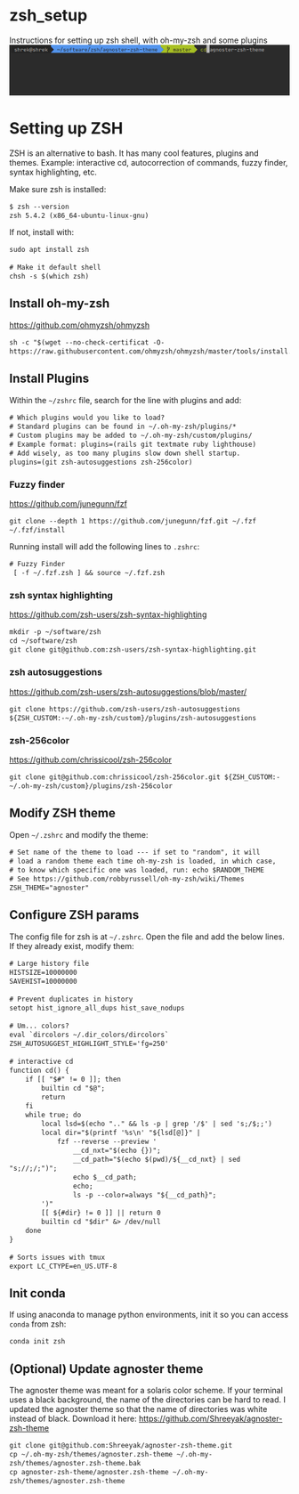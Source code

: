 # zsh_setup
Instructions for setting up zsh shell, with oh-my-zsh and some plugins
![](modified_shell.png)

# Setting up ZSH
ZSH is an alternative to bash. It has many cool features, plugins and themes.
Example: interactive cd, autocorrection of commands, fuzzy finder, syntax highlighting, etc.

Make sure zsh is installed:
```shell script
$ zsh --version
zsh 5.4.2 (x86_64-ubuntu-linux-gnu)
```

If not, install with:
```shell script
sudo apt install zsh

# Make it default shell
chsh -s $(which zsh)
```

## Install oh-my-zsh
https://github.com/ohmyzsh/ohmyzsh
```shell script
sh -c "$(wget --no-check-certificat -O- https://raw.githubusercontent.com/ohmyzsh/ohmyzsh/master/tools/install.sh)"
```



## Install Plugins
Within the `~/zshrc` file, search for the line with plugins and add:
```shell script
# Which plugins would you like to load?
# Standard plugins can be found in ~/.oh-my-zsh/plugins/*
# Custom plugins may be added to ~/.oh-my-zsh/custom/plugins/
# Example format: plugins=(rails git textmate ruby lighthouse)
# Add wisely, as too many plugins slow down shell startup.
plugins=(git zsh-autosuggestions zsh-256color)
```

### Fuzzy finder
https://github.com/junegunn/fzf
```shell script
git clone --depth 1 https://github.com/junegunn/fzf.git ~/.fzf
~/.fzf/install
```

Running install will add the following lines to `.zshrc`:
```shell script
# Fuzzy Finder
 [ -f ~/.fzf.zsh ] && source ~/.fzf.zsh
```

### zsh syntax highlighting
https://github.com/zsh-users/zsh-syntax-highlighting
```shell script
mkdir -p ~/software/zsh
cd ~/software/zsh
git clone git@github.com:zsh-users/zsh-syntax-highlighting.git
```

### zsh autosuggestions
https://github.com/zsh-users/zsh-autosuggestions/blob/master/
```shell script
git clone https://github.com/zsh-users/zsh-autosuggestions ${ZSH_CUSTOM:-~/.oh-my-zsh/custom}/plugins/zsh-autosuggestions
```

### zsh-256color
https://github.com/chrissicool/zsh-256color
```shell script
git clone git@github.com:chrissicool/zsh-256color.git ${ZSH_CUSTOM:-~/.oh-my-zsh/custom}/plugins/zsh-256color
```

## Modify ZSH theme
Open `~/.zshrc` and modify the theme:
```shell script
# Set name of the theme to load --- if set to "random", it will
# load a random theme each time oh-my-zsh is loaded, in which case,
# to know which specific one was loaded, run: echo $RANDOM_THEME
# See https://github.com/robbyrussell/oh-my-zsh/wiki/Themes
ZSH_THEME="agnoster"
```


## Configure ZSH params
The config file for zsh is at `~/.zshrc`. Open the file and add the below lines. If they already exist, modify them:

```shell script
# Large history file
HISTSIZE=10000000
SAVEHIST=10000000

# Prevent duplicates in history
setopt hist_ignore_all_dups hist_save_nodups

# Um... colors?
eval `dircolors ~/.dir_colors/dircolors`
ZSH_AUTOSUGGEST_HIGHLIGHT_STYLE='fg=250'

# interactive cd
function cd() {
    if [[ "$#" != 0 ]]; then
        builtin cd "$@";
        return
    fi
    while true; do
        local lsd=$(echo ".." && ls -p | grep '/$' | sed 's;/$;;')
        local dir="$(printf '%s\n' "${lsd[@]}" |
            fzf --reverse --preview '
                __cd_nxt="$(echo {})";
                __cd_path="$(echo $(pwd)/${__cd_nxt} | sed "s;//;/;")";
                echo $__cd_path;
                echo;
                ls -p --color=always "${__cd_path}";
        ')"
        [[ ${#dir} != 0 ]] || return 0
        builtin cd "$dir" &> /dev/null
    done
}

# Sorts issues with tmux
export LC_CTYPE=en_US.UTF-8
```

## Init conda
If using anaconda to manage python environments, init it so you can access `conda` from zsh:
```shell script
conda init zsh
```

## (Optional) Update agnoster theme
The agnoster theme was meant for a solaris color scheme. If your terminal
uses a black background, the name of the directories can be hard to read.
I updated the agnoster theme so that the name of directories was white instead of black.
Download it here: https://github.com/Shreeyak/agnoster-zsh-theme
```shell script
git clone git@github.com:Shreeyak/agnoster-zsh-theme.git
cp ~/.oh-my-zsh/themes/agnoster.zsh-theme ~/.oh-my-zsh/themes/agnoster.zsh-theme.bak
cp agnoster-zsh-theme/agnoster.zsh-theme ~/.oh-my-zsh/themes/agnoster.zsh-theme
```

